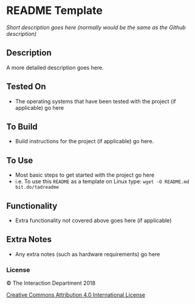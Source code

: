 # README Template
*Short description goes here (normally would be the same as the Github description)*

## Description
A more detailed description goes here.

## Tested On
- The operating systems that have been tested with the project (if applicable) go here

## To Build
- Build instructions for the project (if applicable) go here.

## To Use
- Most basic steps to get started with the project go here
- i.e. To use this `README` as a template on Linux type: `wget -O README.md bit.do/tadreadme`

## Functionality
- Extra functionality not covered above goes here (if applicable)

## Extra Notes
- Any extra notes (such as hardware requirements) go here

### License

:copyright: The Interaction Department 2018

[Creative Commons Attribution 4.0 International License](https://creativecommons.org/licenses/by/4.0/)
